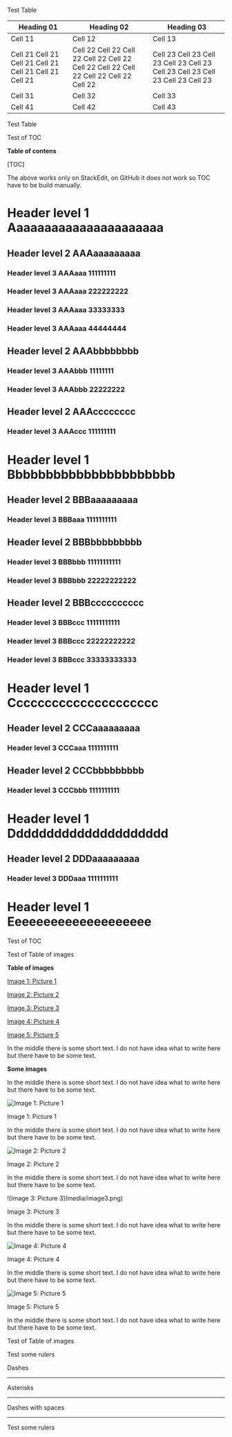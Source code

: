 Test Table


| Heading 01 | Heading 02 | Heading 03 |
|------------|------------|------------|
| Cell 11    | Cell 12    | Cell 13    |
| Cell 21                                                                         Cell 21                                                                         Cell 21                                                                         Cell 21                                                                         Cell 21                                                                         Cell 21                                                                         Cell 21    | Cell 22                                                                         Cell 22                                                                         Cell 22                                                                         Cell 22                                                                         Cell 22                                                                         Cell 22                                                                         Cell 22                                                                         Cell 22                                                                         Cell 22                                                                         Cell 22                                                                         Cell 22    | Cell 23                                                                         Cell 23                                                                         Cell 23                                                                         Cell 23                                                                         Cell 23                                                                         Cell 23                                                                         Cell 23                                                                         Cell 23                                                                         Cell 23                                                                         Cell 23    |
| Cell 31    | Cell 32    | Cell 33    |
| Cell 41    | Cell 42    | Cell 43    |


Test Table

Test of TOC

**Table of contens**

[TOC]

The above works only on StackEdit, on GitHub it does not work
so TOC have to be build manually.

Header level 1 Aaaaaaaaaaaaaaaaaaaaaa
==============

Header level 2 AAAaaaaaaaaa
--------------

### Header level 3 AAAaaa 111111111

### Header level 3 AAAaaa 222222222

### Header level 3 AAAaaa 33333333

### Header level 3 AAAaaa 44444444

Header level 2 AAAbbbbbbbb
--------------

### Header level 3 AAAbbb 11111111

### Header level 3 AAAbbb 22222222

Header level 2 AAAcccccccc
--------------

### Header level 3 AAAccc 111111111

Header level 1 Bbbbbbbbbbbbbbbbbbbbbb
==============

Header level 2 BBBaaaaaaaaa
--------------

### Header level 3 BBBaaa 1111111111

Header level 2 BBBbbbbbbbbb
--------------

### Header level 3 BBBbbb 11111111111

### Header level 3 BBBbbb 22222222222

Header level 2 BBBcccccccccc
--------------

### Header level 3 BBBccc 11111111111

### Header level 3 BBBccc 22222222222

### Header level 3 BBBccc 33333333333

Header level 1 Ccccccccccccccccccccc
==============

Header level 2 CCCaaaaaaaaa
--------------

### Header level 3 CCCaaa 1111111111

Header level 2 CCCbbbbbbbbb
--------------

### Header level 3 CCCbbb 1111111111

Header level 1 Ddddddddddddddddddddd
==============

Header level 2 DDDaaaaaaaaa
--------------

### Header level 3 DDDaaa 1111111111

Header level 1 Eeeeeeeeeeeeeeeeeeee
==============


Test of TOC

Test of Table of images

**Table of images**

[Image 1: Picture 1](#image1)

[Image 2: Picture 2](#image2)

[Image 3: Picture 3](#image3)

[Image 4: Picture 4](#image4)

[Image 5: Picture 5](#image5)

In the middle there is some short text. I do not have
idea what to write here but there have to be some text.

**Some images**

In the middle there is some short text. I do not have
idea what to write here but there have to be some text.

<a name="image1">![Image 1: Picture 1](media/image1.png)

Image 1: Picture 1


In the middle there is some short text. I do not have
idea what to write here but there have to be some text.

<a name="image2">![Image 2: Picture 2](media/image2.png)

Image 2: Picture 2

In the middle there is some short text. I do not have
idea what to write here but there have to be some text.


<a name="image3">
![Image 3: Picture 3](media/image3.png)

Image 3: Picture 3

In the middle there is some short text. I do not have
idea what to write here but there have to be some text.


<a name="image4">![Image 4: Picture 4](media/image4.png)

Image 4: Picture 4

In the middle there is some short text. I do not have
idea what to write here but there have to be some text.


<a name="image5">![Image 5: Picture 5](media/image5.png)

Image 5: Picture 5


In the middle there is some short text. I do not have
idea what to write here but there have to be some text.



Test of Table of images


Test some rulers

Dashes

----------


Asterisks

**********


Dashes with spaces

- - - - - - -


Test some rulers
